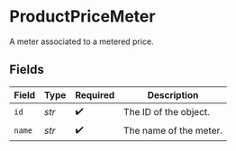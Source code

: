 # ProductPriceMeter

A meter associated to a metered price.


## Fields

| Field                  | Type                   | Required               | Description            |
| ---------------------- | ---------------------- | ---------------------- | ---------------------- |
| `id`                   | *str*                  | :heavy_check_mark:     | The ID of the object.  |
| `name`                 | *str*                  | :heavy_check_mark:     | The name of the meter. |